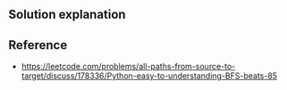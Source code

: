 ## Solution explanation

## Reference

- https://leetcode.com/problems/all-paths-from-source-to-target/discuss/178336/Python-easy-to-understanding-BFS-beats-85